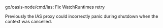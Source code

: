 go/oasis-node/cmd/ias: Fix WatchRuntimes retry

Previously the IAS proxy could incorrectly panic during shutdown when the
context was cancelled.
